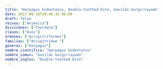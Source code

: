 ```yaml
---
title: "Harpagus bidentatus, Double-toothed Kite, Gavilán Gorgirrayado"
date: 2017-08-18T20:46:32-06:00
draft: false
reinos: ["Animalia"]
divisiones: ["Chordata"]
clases: ["Aves"]
ordenes: ["Accipitriformes"]
familias: ["Accipitridae "]
generos: ["Harpagus"]
nombre_cientifico: "Harpagus bidentatus"
nombre_comun: "Gavilán Gorgirrayado"
nombre_ingles: "Double-toothed Kite"
---
```

